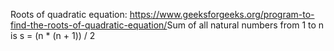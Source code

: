 Roots of quadratic equation: https://www.geeksforgeeks.org/program-to-find-the-roots-of-quadratic-equation/
​
Sum of all natural numbers from 1 to n is s = (n * (n + 1)) / 2